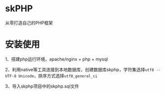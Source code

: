 # skPHP
从零打造自己的PHP框架

# 安装使用
1、搭建php运行环境，apache/nginx + php + mysql

2、利用native等工具连接到本地数据库，创建数据库skphp，字符集选择`utf8 -- UTF-8 Unicode`，排序方式选择`utf8_general_ci`

3、导入skphp项目中的skphp.sql文件
